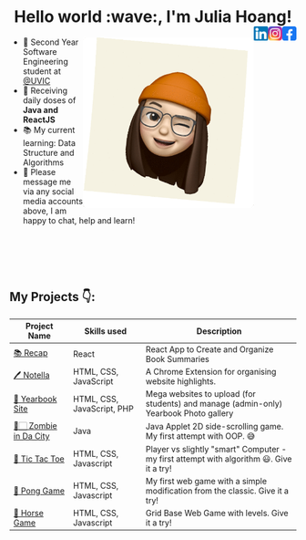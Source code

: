 <div align='center'><h1>Hello world :wave:,  I'm Julia Hoang!
<a href="https://www.facebook.com/juliahoangg/" target="_blank" rel="nofollow"><img align="right" alt="JuliaHoang's Facebook" width="25px" src="https://github.com/julhoang/julhoang/blob/main/social_media_icons/facebook_icon_130940.png"/></a><a href="https://www.instagram.com/julia_hoang" target="_blank" rel="nofollow"><img align="right" alt="JuliaHoang's Insta" width="25px" src="https://github.com/julhoang/julhoang/blob/main/social_media_icons/Instagram_icon.png"/></a><a href="https://www.linkedin.com/in/juliahoang/" target="_blank" rel="nofollow"><img align="right" alt="JuliaHoang's LinkedIn" width="25px" src="https://github.com/julhoang/julhoang/blob/main/social_media_icons/linkedin%20icon.png"/></a></h1></div>



<img src='https://github.com/julhoang/julhoang/blob/main/memoji-gif-2.gif' 
     width="300" 
     height="300"
     align='right'>


- 🏫 Second Year Software Engineering student at <a href="https://uvic.ca/">@UVIC</a>
- 🌱 Receiving daily doses of **Java and ReactJS**
- 📚 My current learning: Data Structure and Algorithms
- 💬 Please message me via any social media accounts above, I am happy to chat, help and learn!

<br />
<br />
<br />
<br />

<!-- start work project section -->

## My Projects 👇:
<table>
  <thead>
    <tr>
      <th>Project Name</th>
      <th>Skills used</th>
      <th>Description</th>
    </tr>
  </thead>
  <tbody>
     <tr>
      <td><a href='https://github.com/julhoang/recap'>📚 Recap</a></td>
      <td>React</td>
      <td>React App to Create and Organize Book Summaries</td>
    </tr>
    <tr>
      <td><a href='https://github.com/julhoang/Notella'>🖊️ Notella</a></td>
      <td>HTML, CSS, JavaScript</td>
      <td>A Chrome Extension for organising website highlights.</td>
    </tr>
    <tr>
      <td><a href='https://github.com/julhoang/yearbook_site'>📸 Yearbook Site</a></td>
      <td>HTML, CSS, JavaScript, PHP</td>
      <td>Mega websites to upload (for students) and manage (admin-only) Yearbook Photo gallery</td>
    </tr>
    <tr>
      <td><a href="https://github.com/julhoang/ZombieGame">🧟🏻 Zombie in Da City</a></td>
      <td>Java</td>
      <td>Java Applet 2D side-scrolling game. My first attempt with OOP. 😅</td>
    </tr>
    <tr>
      <td><a href='https://julhoang.github.io/exercise8/'>🏁 Tic Tac Toe</a></td>
      <td>HTML, CSS, Javascript</td>
      <td>Player vs slightly "smart" Computer - my first attempt with algorithm 😃. Give it a try!</td>
    </tr>
    <tr>
      <td><a href="https://julhoang.github.io/exercise9/">🏓 Pong Game</a></td>
      <td>HTML, CSS, Javascript</td>
      <td>My first web game with a simple modification from the classic. Give it a try!</td>
    </tr>
    <tr>
      <td><a href="https://julhoang.github.io/exercise10/">🏇 Horse Game</a></td>
      <td>HTML, CSS, Javascript</td>
      <td>Grid Base Web Game with levels. Give it a try!</td>
    </tr>
  </tbody>
</table>

<br />
<br />
<!-- 
<details>
  <summary>Other Goodies</summary>
  ![Profile views](https://gpvc.arturio.dev/julhoang)
  
  ![Top Langs](https://github-readme-stats.vercel.app/api/top-langs/?username=julhoang&layout=compact)
  
 </details> -->





